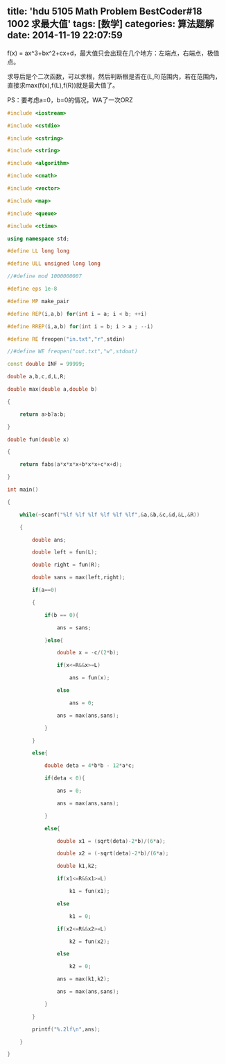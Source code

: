 title: 'hdu 5105 Math Problem BestCoder#18 1002 求最大值'
tags: [数学]
categories: 算法题解
date: 2014-11-19 22:07:59
---

<span style="white-space:pre"></span>f(x) = ax^3+bx^2+cx+d，最大&#20540;只会出现在几个地方：左端点，右端点，极&#20540;点。

<span style="white-space:pre"></span>求导后是个二次函数，可以求根，然后判断根是否在(L,R)范围内，若在范围内，直接求max(f(x),f(L),f(R))就是最大&#20540;了。

<span style="white-space:pre"></span>PS：要考虑a=0，b=0的情况，WA了一次ORZ

<!--more-->

```cpp
#include <iostream>

#include <cstdio>

#include <cstring>

#include <string>

#include <algorithm>

#include <cmath>

#include <vector>

#include <map>

#include <queue>

#include <ctime>

using namespace std;

#define LL long long

#define ULL unsigned long long

//#define mod 1000000007

#define eps 1e-8

#define MP make_pair

#define REP(i,a,b) for(int i = a; i < b; ++i)

#define RREP(i,a,b) for(int i = b; i > a ; --i)

#define RE freopen("in.txt","r",stdin)

//#define WE freopen("out.txt","w",stdout) 

const double INF = 99999;

double a,b,c,d,L,R;

double max(double a,double b)

{

	return a>b?a:b;

}

double fun(double x)

{

	return fabs(a*x*x*x+b*x*x+c*x+d);

}

int main()

{

	while(~scanf("%lf %lf %lf %lf %lf %lf",&a,&b,&c,&d,&L,&R))

	{

		double ans;

		double left = fun(L);

		double right = fun(R);

		double sans = max(left,right);

		if(a==0)

		{

			if(b == 0){

				ans = sans;

			}else{

				double x = -c/(2*b);

				if(x<=R&&x>=L)

					ans = fun(x);

				else 

					ans = 0;

				ans = max(ans,sans);				

			}

		}

		else{

			double deta = 4*b*b - 12*a*c;

			if(deta < 0){

				ans = 0;

				ans = max(ans,sans);

			}

			else{

				double x1 = (sqrt(deta)-2*b)/(6*a);

				double x2 = (-sqrt(deta)-2*b)/(6*a);

				double k1,k2;

				if(x1<=R&&x1>=L)

					k1 = fun(x1);

				else

					k1 = 0;

				if(x2<=R&&x2>=L)

					k2 = fun(x2);

				else

					k2 = 0;	

				ans = max(k1,k2);

				ans = max(ans,sans);

			}					

		}

		printf("%.2lf\n",ans);

	}

}
```